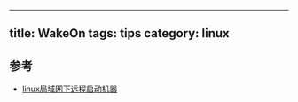 
---
title: WakeOn
tags: tips
category: linux
---

## 参考
- [linux局域网下远程启动机器](https://blog.csdn.net/wenwenxiong/article/details/52223738)
